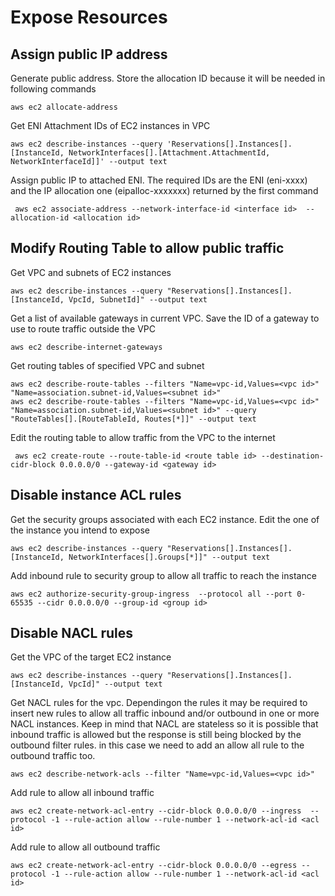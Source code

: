 # Expose Resources

## Assign public IP address

Generate public address. Store the allocation ID because it will be needed in following commands

```
aws ec2 allocate-address
```

Get ENI Attachment IDs of EC2 instances in VPC

```
aws ec2 describe-instances --query 'Reservations[].Instances[].[InstanceId, NetworkInterfaces[].[Attachment.AttachmentId, NetworkInterfaceId]]' --output text
```

Assign public IP to attached ENI. The required IDs are the ENI (eni-xxxx) and the IP allocation one (eipalloc-xxxxxxx) returned by the first command

```
 aws ec2 associate-address --network-interface-id <interface id>  --allocation-id <allocation id>
```

## Modify Routing Table to allow public traffic

Get VPC and subnets of EC2 instances

```
aws ec2 describe-instances --query "Reservations[].Instances[].[InstanceId, VpcId, SubnetId]" --output text
```

Get a list of available gateways in current VPC. Save the ID of a gateway to use to route traffic outside the VPC

```
aws ec2 describe-internet-gateways
```

Get routing tables of specified VPC and subnet

```
aws ec2 describe-route-tables --filters "Name=vpc-id,Values=<vpc id>" "Name=association.subnet-id,Values=<subnet id>"
aws ec2 describe-route-tables --filters "Name=vpc-id,Values=<vpc id>" "Name=association.subnet-id,Values=<subnet id>" --query "RouteTables[].[RouteTableId, Routes[*]]" --output text
```

Edit the routing table to allow traffic from the VPC to the internet

```
 aws ec2 create-route --route-table-id <route table id> --destination-cidr-block 0.0.0.0/0 --gateway-id <gateway id>
```

## Disable instance ACL rules

Get the security groups associated with each EC2 instance. Edit the one of the instance you intend to expose

```
aws ec2 describe-instances --query "Reservations[].Instances[].[InstanceId, NetworkInterfaces[].Groups[*]]" --output text
```

Add inbound rule to security group to allow all traffic to reach the instance

```
aws ec2 authorize-security-group-ingress  --protocol all --port 0-65535 --cidr 0.0.0.0/0 --group-id <group id>
```

## Disable NACL rules

Get the VPC of the target EC2 instance

```
aws ec2 describe-instances --query "Reservations[].Instances[].[InstanceId, VpcId]" --output text
```

Get NACL rules for the vpc. Dependingon the rules it may be required to insert new rules to allow all traffic inbound and/or outbound in one or more NACL instances. Keep in mind that NACL are stateless so it is possible that inbound traffic is allowed but the response is still being blocked by the outbound filter rules. in this case we need to add an allow all rule to the outbound traffic too.

```
aws ec2 describe-network-acls --filter "Name=vpc-id,Values=<vpc id>"
```

Add rule to allow all inbound traffic

```
aws ec2 create-network-acl-entry --cidr-block 0.0.0.0/0 --ingress  --protocol -1 --rule-action allow --rule-number 1 --network-acl-id <acl id>
```

Add rule to allow all outbound traffic

```
aws ec2 create-network-acl-entry --cidr-block 0.0.0.0/0 --egress --protocol -1 --rule-action allow --rule-number 1 --network-acl-id <acl id>
```
